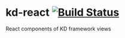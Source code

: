 # kd-react [![Build Status](https://api.travis-ci.com/koding/kd-react.svg?token=bLrjqpQ5MzUbwPAozbis)](https://travis-ci.org/koding/kd-react)
React components of KD framework views
